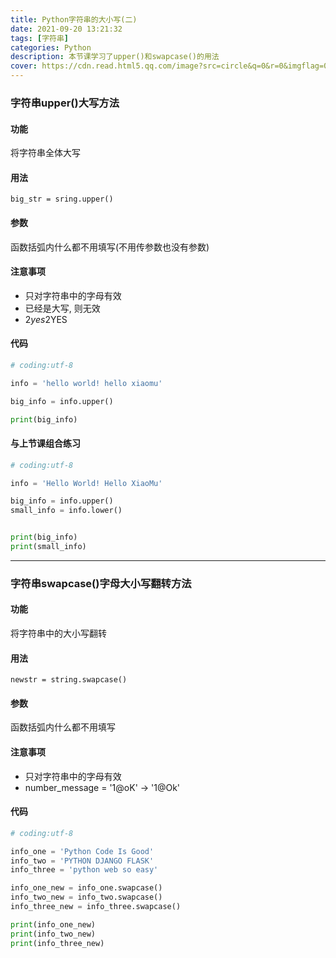 ```yaml
---
title: Python字符串的大小写(二)
date: 2021-09-20 13:21:32
tags: [字符串]
categories: Python
description: 本节课学习了upper()和swapcase()的用法
cover: https://cdn.read.html5.qq.com/image?src=circle&q=0&r=0&imgflag=0&cdn_cache=1800&w=0&h=0&imageUrl=https://learnonly-7.oss-cn-qingdao.aliyuncs.com/2021-9-20/1.png
---
```


### 字符串upper()大写方法

#### 功能

将字符串全体大写

#### 用法

`big_str = sring.upper()`

#### 参数

函数括弧内什么都不用填写(不用传参数也没有参数)

#### 注意事项

- 只对字符串中的字母有效
- 已经是大写, 则无效
- 2$yes       2$YES

#### 代码

```python
# coding:utf-8

info = 'hello world! hello xiaomu'

big_info = info.upper()

print(big_info)

```

#### 与上节课组合练习

```python
# coding:utf-8

info = 'Hello World! Hello XiaoMu'

big_info = info.upper()
small_info = info.lower()


print(big_info)
print(small_info)

```

---------------------------

### 字符串swapcase()字母大小写翻转方法

#### 功能

将字符串中的大小写翻转

#### 用法

`newstr = string.swapcase()`

#### 参数

函数括弧内什么都不用填写

#### 注意事项

- 只对字符串中的字母有效
- number_message = '1@oK'    ->   '1@Ok'

#### 代码

```python
# coding:utf-8

info_one = 'Python Code Is Good'
info_two = 'PYTHON DJANGO FLASK'
info_three = 'python web so easy'

info_one_new = info_one.swapcase()
info_two_new = info_two.swapcase()
info_three_new = info_three.swapcase()

print(info_one_new)
print(info_two_new)
print(info_three_new)

```
